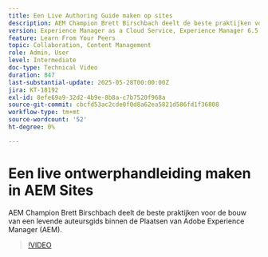 ```yaml
---
title: Een Live Authoring Guide maken op sites
description: AEM Champion Brett Birschbach deelt de beste praktijken voor de bouw van een handleiding voor live authoring binnen Adobe Experience Manager Sites.
version: Experience Manager as a Cloud Service, Experience Manager 6.5
feature: Learn From Your Peers
topic: Collaboration, Content Management
role: Admin, User
level: Intermediate
doc-type: Technical Video
duration: 847
last-substantial-update: 2025-05-28T00:00:00Z
jira: KT-18192
exl-id: 8efe69a9-32d2-4b9e-8b8a-c7b7520f968a
source-git-commit: cbcfd53ac2cde0f0d8a62ea5821d586fd1f36808
workflow-type: tm+mt
source-wordcount: '52'
ht-degree: 0%

---
```


# Een live ontwerphandleiding maken in AEM Sites

AEM Champion Brett Birschbach deelt de beste praktijken voor de bouw van een levende auteursgids binnen de Plaatsen van Adobe Experience Manager (AEM).

>[!VIDEO](https://video.tv.adobe.com/v/3459572/?learn=on&enablevpops)
